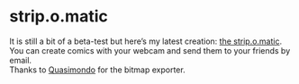 <!--
  id: 221
  date: 2006-06-11T10:38:15
  modified: 2014-03-11T08:48:49
  slug: stripomatic
  type: post
  excerpt: <p>It is still a bit of a beta-test but here&#8217;s my latest creation: the strip.o.matic. You can create comics with your webcam and send them to your friends by email. Thanks to Quasimondo for the bitmap exporter.</p>
  categories: Flash, Actionscript
  tags: test
  inCv: 
  inPortfolio: 
  dateFrom: 
  dateTo: 
-->

# strip.o.matic

<p>It is still a bit of a beta-test but here&#8217;s my latest creation: <a href="http://strip.o.matic.shapers.nl/?lang=en" target="stripomatic">the strip.o.matic</a>. You can create comics with your webcam and send them to your friends by email.<br />
Thanks to <a href="http://www.quasimondo.com/archives/000572.php" target="quasimondo">Quasimondo</a> for the bitmap exporter.</p>